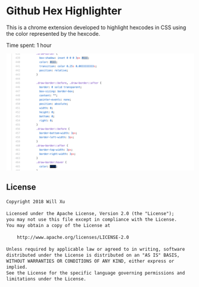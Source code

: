 # Github Hex Highlighter

This is a chrome extension developed to highlight hexcodes in CSS using the color represented by the hexcode.

Time spent: 1 hour


<p float="left">
<img src='https://github.com/williamx98/github_hex_highlighter/blob/master/demo.jpg' title='Demo picture' width='800' alt='Demo picture' />
</p>

## License

    Copyright 2018 Will Xu

    Licensed under the Apache License, Version 2.0 (the "License");
    you may not use this file except in compliance with the License.
    You may obtain a copy of the License at

        http://www.apache.org/licenses/LICENSE-2.0

    Unless required by applicable law or agreed to in writing, software
    distributed under the License is distributed on an "AS IS" BASIS,
    WITHOUT WARRANTIES OR CONDITIONS OF ANY KIND, either express or implied.
    See the License for the specific language governing permissions and
    limitations under the License.
